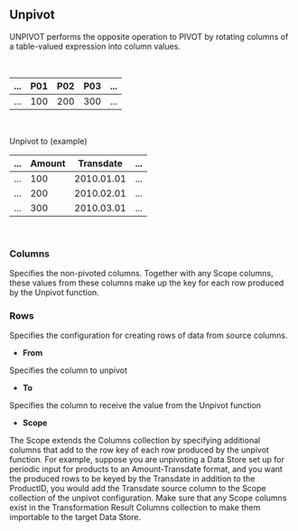 
## Unpivot

UNPIVOT performs the opposite operation to PIVOT by rotating columns of a table-valued expression into column values.

<br/>


| ... 	| **P01** 	| **P02** 	| **P03** 	| ... 	|
|-----	|---------	|---------	|---------	|-----	|
| ... 	| 100     	| 200     	| 300     	| ... 	|

<br/>


Unpivot to (example)

| ... 	| Amount 	| Transdate  	| ... 	|
|-----	|--------	|------------	|-----	|
| ... 	| 100    	| 2010.01.01 	| ... 	|
| ... 	| 200    	| 2010.02.01 	| ... 	|
| ... 	| 300    	| 2010.03.01 	| ... 	|


<br/>


### Columns
Specifies the non-pivoted columns. Together with any Scope columns, these values from these columns make up the key for each row produced by the Unpivot function.
<br/>

### Rows

Specifies the configuration for creating rows of data from source columns.
* **From**

 Specifies the column to unpivot

* **To**

 Specifies the column to receive the value from the Unpivot function

* **Scope**
  
 The Scope extends the Columns collection by specifying additional columns that add to the row key of each row produced by the unpivot function. 
 For example, suppose you are unpivoting a Data Store set up for periodic input for products to an Amount-Transdate format, and you want the produced rows to be keyed by the Transdate in addition to the ProductID, you would add the Transdate source column to the Scope collection of the unpivot configuration. Make sure that any Scope columns exist in the Transformation Result Columns collection to make them importable to the target Data Store. 
